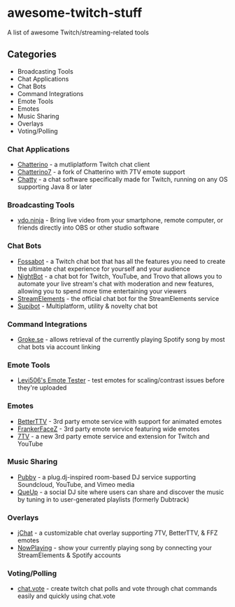 # awesome-twitch-stuff
A list of awesome Twitch/streaming-related tools

## Categories
 - Broadcasting Tools
 - Chat Applications
 - Chat Bots
 - Command Integrations
 - Emote Tools
 - Emotes
 - Music Sharing
 - Overlays
 - Voting/Polling

### Chat Applications

 - [Chatterino](https://chatterino.com) - a mutliplatform Twitch chat client
 - [Chatterino7](https://github.com/SevenTV/chatterino7) - a fork of Chatterino with 7TV emote support
 - [Chatty](https://chatty.github.io) - a chat software specifically made for Twitch, running on any OS supporting Java 8 or later

### Broadcasting Tools

 - [vdo.ninja](https://vdo.ninja) - Bring live video from your smartphone, remote computer, or friends directly into OBS or other studio software

### Chat Bots

 - [Fossabot](https://fossabot.com) - a Twitch chat bot that has all the features you need to create the ultimate chat experience for yourself and your audience
 - [NightBot](https://nightbot.tv) - a chat bot for Twitch, YouTube, and Trovo that allows you to automate your live stream's chat with moderation and new features, allowing you to spend more time entertaining your viewers
 - [StreamElements](https://streamelements.com) - the official chat bot for the StreamElements service
 - [Supibot](https://supinic.com) - Multiplatform, utility & novelty chat bot

### Command Integrations

 - [Groke.se](https://groke.se/twitch/spotify) - allows retrieval of the currently playing Spotify song by most chat bots via account linking

### Emote Tools

 - [Levi506's Emote Tester](https://levi506.net/emote-tester) - test emotes for scaling/contrast issues before they're uploaded

### Emotes

 - [BetterTTV](https://betterttv.com) - 3rd party emote service with support for animated emotes
 - [FrankerFaceZ](https://frankerfacez.com) - 3rd party emote service featuring wide emotes
 - [7TV](https://7tv.app) - a new 3rd party emote service and extension for Twitch and YouTube

### Music Sharing

 - [Pubby](https://pubby.club) - a plug.dj-inspired room-based DJ service supporting Soundcloud, YouTube, and Vimeo media
 - [QueUp](https://queup.net) - a social DJ site where users can share and discover the music by tuning in to user-generated playlists (formerly Dubtrack)

### Overlays

 - [jChat](https://www.giambaj.it/twitch/jchat/) - a customizable chat overlay supporting 7TV, BetterTTV, & FFZ emotes
 - [NowPlaying](https://widget.nowplaying.site/) - show your currently playing song by connecting your StreamElements & Spotify accounts

### Voting/Polling

 - [chat.vote](https://chat.vote) - create twitch chat polls and vote through chat commands easily and quickly using chat.vote 

